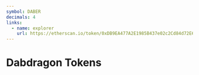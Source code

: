 ```yaml
---
symbol: DABER
decimals: 4
links:
  - name: explorer
    url: https://etherscan.io/token/0xDB9EA477A2E1985B437e02c2Cd84d72E6Bf72c76
---
```


# Dabdragon Tokens

